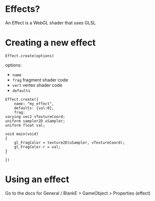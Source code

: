# Effects?

An Effect is a WebGL shader that uses GLSL 

# Creating a new effect 

`Effect.create(options)`

options:

* `name`
* `frag` fragment shader code
* `vert` vertex shader code
* `defaults`

```
Effect.create({
	name: "my_effect",
	defaults: {val:0},
	frag: `
varying vec2 vTextureCoord;
uniform sampler2D uSampler;
uniform float val;

void main(void)
{
	gl_FragColor = texture2D(uSampler, vTextureCoord);
	gl_FragColor.r = val;
}
`
})
```

# Using an effect

Go to the docs for General / BlankE > GameObject > Properties (effect)